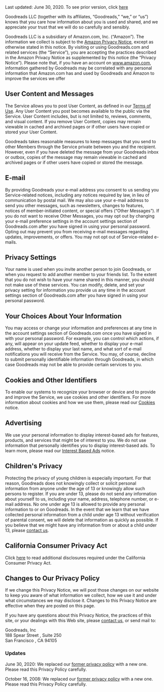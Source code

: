 Last updated: June 30, 2020. To see prior version, click [here](#updates)

Goodreads LLC (together with its affiliates, “Goodreads,” “we,” or “us”) knows that you care how information about you is used and shared, and we appreciate your trust that we will do so carefully and sensibly.

Goodreads LLC is a subsidiary of Amazon.com, Inc. (“Amazon”). The information we collect is subject to the [Amazon Privacy Notice](https://www.amazon.com/gp/help/customer/display.html?nodeId=201909010), except as otherwise stated in this notice. By visiting or using Goodreads.com and related services (the “Service”), you are accepting the practices described in the Amazon Privacy Notice as supplemented by this notice (the “Privacy Notice”). Please note that, if you have an account on www.amazon.com, information gathered by Goodreads may be correlated with any personal information that Amazon.com has and used by Goodreads and Amazon to improve the services we offer

User Content and Messages
-------------------------

The Service allows you to post User Content, as defined in our [Terms of Use](https://www.goodreads.com/about/terms). Any User Content you post becomes available to the public via the Service. User Content includes, but is not limited to, reviews, comments, and visual content. If you remove User Content, copies may remain viewable in cached and archived pages or if other users have copied or stored your User Content.

Goodreads takes reasonable measures to keep messages that you send to other Members through the Service private between you and the recipient. However, even if you have deleted the message from your Goodreads inbox or outbox, copies of the message may remain viewable in cached and archived pages or if other users have copied or stored the message.

E-mail
------

By providing Goodreads your e-mail address you consent to us sending you Service-related notices, including any notices required by law, in lieu of communication by postal mail. We may also use your e-mail address to send you other messages, such as newsletters, changes to features, notices of member-initiated content, or special offers (“Other Messages”). If you do not want to receive Other Messages, you may opt out by changing your e-mail preference settings in the account settings section of Goodreads.com after you have signed in using your personal password. Opting out may prevent you from receiving e-mail messages regarding updates, improvements, or offers. You may not opt out of Service-related e-mails.

Privacy Settings
----------------

Your name is used when you invite another person to join Goodreads, or when you request to add another member to your friends list. To the extent that you do not wish to have your name shared in this manner, you should not make use of these services. You can modify, delete, and set your privacy setting for information you provide us any time in the account settings section of Goodreads.com after you have signed in using your personal password.

Your Choices About Your Information
-----------------------------------

You may access or change your information and preferences at any time in the account settings section of Goodreads.com once you have signed in with your personal password. For example, you can control which actions, if any, will appear on your update feed, whether to display your e-mail address, whether to display your last name, and what sort of e-mail notifications you will receive from the Service. You may, of course, decline to submit personally identifiable information through Goodreads, in which case Goodreads may not be able to provide certain services to you.

Cookies and Other Identifiers
-----------------------------

To enable our systems to recognize your browser or device and to provide and improve the Service, we use cookies and other identifiers. For more information about cookies and how we use them, please read our [Cookies](https://www.goodreads.com/about/cookies_notice) notice.

Advertising
-----------

We use your personal information to display interest-based ads for features, products, and services that might be of interest to you. We do not use information that personally identifies you to display interest-based ads. To learn more, please read our [Interest Based Ads](https://help.goodreads.com/s/article/Goodreads-Interest-Based-Ads-Notice) notice.

Children's Privacy
------------------

Protecting the privacy of young children is especially important. For that reason, Goodreads does not knowingly collect or solicit personal information from anyone under the age of 13 or knowingly allow such persons to register. If you are under 13, please do not send any information about yourself to us, including your name, address, telephone number, or e-mail address. No one under age 13 is allowed to provide any personal information to or on Goodreads. In the event that we learn that we have collected personal information from a child under age 13 without verification of parental consent, we will delete that information as quickly as possible. If you believe that we might have any information from or about a child under 13, please [contact us](https://www.goodreads.com/about/contact_us).

California Consumer Privacy Act
-------------------------------

Click [here](https://www.goodreads.com/about/ccpa) to read additional disclosures required under the California Consumer Privacy Act.

Changes to Our Privacy Policy
-----------------------------

If we change this Privacy Notice, we will post those changes on our website to keep you aware of what information we collect, how we use it and under what circumstances we may disclose it. Changes to this Privacy Notice are effective when they are posted on this page.

If you have any questions about this Privacy Notice, the practices of this site, or your dealings with this Web site, please [contact us](https://www.goodreads.com/about/contact_us), or send mail to:

Goodreads, Inc  
188 Spear Street , Suite 250  
San Francisco , CA 94105

### Updates

June 30, 2020: We replaced our [former privacy policy](https://www.goodreads.com/about/privacy2) with a new one. Please read this Privacy Policy carefully.

October 16, 2008: We replaced our [former privacy policy](https://www.goodreads.com/about/privacy1) with a new one. Please read this Privacy Policy carefully.